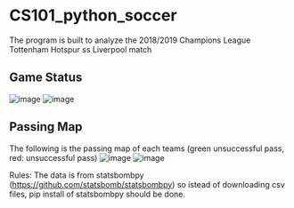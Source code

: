 # CS101_python_soccer
The program is built to analyze the 2018/2019 Champions League Tottenham Hotspur ss Liverpool match

## Game Status
![image](https://user-images.githubusercontent.com/59621199/146608161-2f0594e8-621c-41dd-9b04-ef84342c56e4.png) ![image](https://user-images.githubusercontent.com/59621199/146608205-29dec6ef-ac9e-41da-b270-4fb058581ab2.png)

## Passing Map
The following is the passing map of each teams (green unsuccessful pass, red: unsuccessful pass)
![image](https://user-images.githubusercontent.com/59621199/146608252-084558c2-791e-4fdf-ab3c-e99d427ba89b.png)
![image](https://user-images.githubusercontent.com/59621199/146608273-9e805a51-a589-48a9-905d-8d6e8361aff3.png)

Rules:
The data is from statsbombpy (https://github.com/statsbomb/statsbombpy) so istead of downloading csv files, pip install of statsbombpy should be done.

